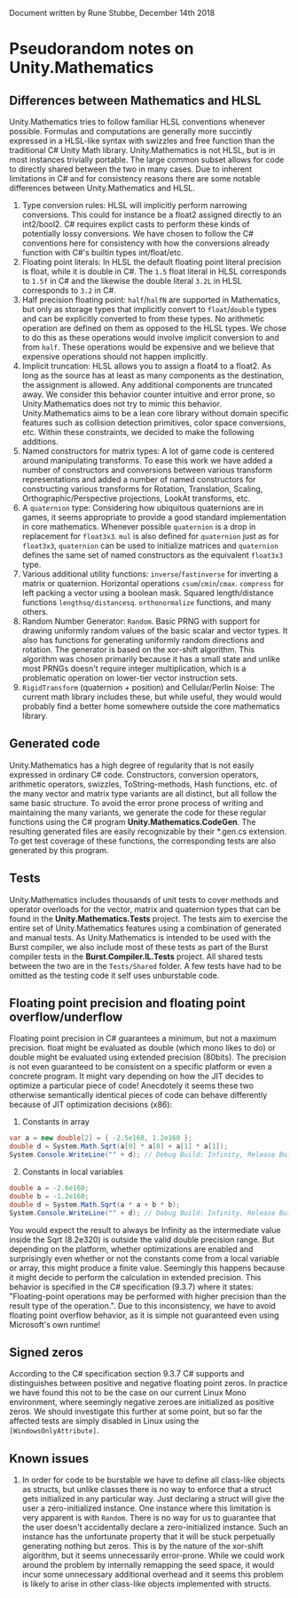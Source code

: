 Document written by Rune Stubbe, December 14th 2018

Pseudorandom notes on Unity.Mathematics
==============================================
Differences between Mathematics and HLSL
-----------------------------------------
Unity.Mathematics tries to follow familiar HLSL conventions whenever possible. Formulas and computations are generally more succintly expressed in a HLSL-like syntax with swizzles and free function than the traditional C# Unity Math library. Unity.Mathematics is not HLSL, but is in most instances trivially portable. The large common subset allows for code to directly shared between the two in many cases.
Due to inherent limitations in C# and for consistency reasons there are some notable differences between Unity.Mathematics and HLSL.
1. Type conversion rules:
HLSL will implicitly perform narrowing conversions. This could for instance be a float2 assigned directly to an int2/bool2.
C# requires explict casts to perform these kinds of potentially lossy conversions. We have chosen to follow the C# conventions here for consistency with how the conversions already function with C#'s builtin types int/float/etc.
2. Floating point literals:
In HLSL the default floating point literal precision is float, while it is double in C#. The `1.5` float literal in HLSL corresponds to `1.5f` in C# and the likewise the double literal `3.2L` in HLSL corresponds to `3.2` in C#.
3. Half precision floating point: `half`/`halfN` are supported in Mathematics, but only as storage types that implicitly convert to `float`/`double` types and can be explicitly converted to from these types. No arithmetic operation are defined on them as opposed to the HLSL types. We chose to do this as these operations would involve implicit conversion to and from `half`. These operations would be expensive and we believe that expensive operations should not happen implicitly.
4. Implicit truncation:
HLSL allows you to assign a float4 to a float2. As long as the source has at least as many components as the destination, the assignment is allowed. Any additional components are truncated away. We consider this behavior counter intuitive and error prone, so Unity.Mathematics does not try to mimic this behavior.
Unity.Mathematics aims to be a lean core library without domain specific features such as collision detection primitives, color space conversions, etc. Within these constraints, we decided to make the following additions.
1. Named constructors for matrix types:
A lot of game code is centered around manipulating transforms. To ease this work we have added a number of constructors and conversions between various transform representations and added a number of named constructors for constructing various transforms for Rotation, Translation, Scaling, Orthographic/Perspective projections, LookAt transforms, etc.
2. A `quaternion` type:
Considering how ubiquitous quaternions are in games, it seems appropriate to provide a good standard implementation in core mathematics. Whenever possible `quaternion` is a drop in replacement for `float3x3`. `mul` is also defined for `quaternion` just as for `float3x3`, `quaternion` can be used to initialize matrices and `quaternion` defines the same set of named constructors as the equivalent `float3x3` type.
3. Various additional utility functions:
`inverse`/`fastinverse` for inverting a matrix or quaternion. Horizontal operations `csum`/`cmin`/`cmax`. `compress` for left packing a vector using a boolean mask. Squared length/distance functions `lengthsq/distancesq`. `orthonormalize` functions, and many others.
4. Random Number Generator: `Random`. Basic PRNG with support for drawing uniformly random values of the basic scalar and vector types. It also has functions for generating uniformly random directions and rotation. The generator is based on the xor-shift algorithm. This algorithm was chosen primarily because it has a small state and unlike most PRNGs doesn't require integer multiplication, which is a problematic operation on lower-tier vector instruction sets.
5. `RigidTransform` (quaternion + position) and Cellular/Perlin Noise: The current math library includes these, but while useful, they would would probably find a better home somewhere outside the core mathematics library.

Generated code
--------------
Unity.Mathematics has a high degree of regularity that is not easily expressed in ordinary C# code. Constructors, conversion operators, arithmetic operators, swizzles, ToString-methods, Hash functions, etc. of the many vector and matrix type variants are all distinct, but all follow the same basic structure. To avoid the error prone process of writing and maintaining the many variants, we generate the code for these regular functions using the C# program **Unity.Mathematics.CodeGen**. The resulting generated files are easily recognizable by their *.gen.cs extension. To get test coverage of these functions, the corresponding tests are also generated by this program. 

Tests
---

Unity.Mathematics includes thousands of unit tests to cover methods and operator overloads for the vector, matrix and quaternion types that can be found in the **Unity.Mathematics.Tests** project.
The tests aim to exercise the entire set of Unity.Mathematics features using a combination of generated and manual tests. As Unity.Mathematics is intended to be used with the Burst compiler, we also include most of these tests as part of the Burst compiler tests in the **Burst.Compiler.IL.Tests** project. All shared tests between the two are in the `Tests/Shared` folder. A few tests have had to be omitted as the testing code it self uses unburstable code.

Floating point precision and floating point overflow/underflow
--------------------------------------------------------------

Floating point precision in C# guarantees a minimum, but not a maximum precision. float might be evaluated as double (which mono likes to do) or double might be evaluated using extended precision (80bits). The precision is not even guaranteed to be consistent on a specific platform or even a concrete program. It might vary depending on how the JIT decides to optimize a particular piece of code!
Anecdotely it seems these two otherwise semantically identical pieces of code can behave differently because of JIT optimization decisions (x86):
1. Constants in array
```C#
var a = new double[2] = { -2.5e160, 1.2e160 };
double d = System.Math.Sqrt(a[0] * a[0] + a[1] * a[1]);
System.Console.WriteLine("" + d); // Debug Build: Infinity, Release Build: 2.86356e160.
```
2. Constants in local variables
```C#
double a = -2.6e160;
double b = -1.2e160;
double d = System.Math.Sqrt(a * a + b * b);
System.Console.WriteLine("" + d); // Debug Build: Infinity, Release Build: Infinity.
```
You would expect the result to always be Infinity as the intermediate value inside the Sqrt (8.2e320) is outside the valid double precision range. But depending on the platform, whether optimizations are enabled and surprisingly even whether or not the constants come from a local variable or array, this might produce a finite value. Seemingly this happens because it might decide to perform the calculation in extended precision.
This behavior is specified in the C# specification (9.3.7) where it states: "Floating-point operations may be performed with higher precision than the result type of the operation.".
Due to this inconsistency, we have to avoid floating point overflow behavior, as it is simple not guaranteed even using Microsoft's own runtime!

Signed zeros
-------------

According to the C# specification section 9.3.7 C# supports and distinguishes between positive and negative floating point zeros. In practice we have found this not to be the case on our current Linux Mono environment, where seemingly negative zeroes are initialized as positive zeros. We should investigate this further at some point, but so far the affected tests are simply disabled in Linux using the `[WindowsOnlyAttribute]`.

Known issues
------------

1. In order for code to be burstable we have to define all class-like objects as structs, but unlike classes there is no way to enforce that a struct gets initialized in any particular way. Just declaring a struct will give the user a zero-initialized instance. One instance where this limitation is very apparent is with `Random`. There is no way for us to guarantee that the user doesn't accidentally declare a zero-initialized instance. Such an instance has the unfortunate property that it will be stuck perpetually generating nothing but zeros. This is by the nature of the xor-shift algorithm, but it seems unnecessarily error-prone. While we could work around the problem by internally remapping the seed space, it would incur some unnecessary additional overhead and it seems this problem is likely to arise in other class-like objects implemented with structs.
